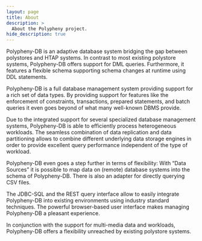 ```yaml
---
layout: page
title: About
description: >
  About the Polypheny project.
hide_description: true
---
```


Polypheny-DB is an adaptive database system bridging the gap between polystores and HTAP systems. In contrast to most existing polystore systems, Polypheny-DB offers support for DML queries. Furthermore, it features a flexible schema supporting schema changes at runtime using DDL statements.

Polypheny-DB is a full database management system providing support for a rich set of data types. By providing support for features like the enforcement of constraints, transactions, prepared statements, and batch queries it even goes beyond of what many well-known DBMS provide.

Due to the integrated support for several specialized database management systems, Polypheny-DB is able to efficiently process heterogeneous workloads. The seamless combination of data replication and data partitioning allows to combine different underlying data storage engines in order to provide excellent query performance independent of the type of workload.

Polypheny-DB even goes a step further in terms of flexibility: With “Data Sources” it is possible to map data on (remote) database systems into the schema of Polypheny-DB. There is also an adapter for directly querying CSV files. 

The JDBC-SQL and the REST query interface allow to easily integrate Polypheny-DB into existing environments using industry standard techniques. The powerful browser-based user interface makes managing Polypheny-DB a pleasant experience. 

In conjunction with the support for multi-media data and workloads, Polypheny-DB offers a flexibility unreached by existing polystore systems.
